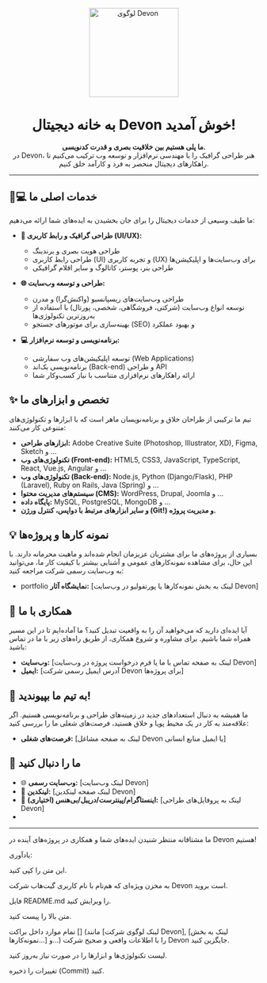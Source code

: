 <p align="center">
  <img src="[file:///C:/Users/Amin/Desktop/Devon%20logo.svg]" alt="لوگوی Devon" width="180"/>
</p>

<h1 align="center">به خانه دیجیتال Devon خوش آمدید!</h1>

<p align="center">
  <strong>ما پلی هستیم بین خلاقیت بصری و قدرت کدنویسی.</strong>
  <br/>
  در Devon، هنر طراحی گرافیک را با مهندسی نرم‌افزار و توسعه وب ترکیب می‌کنیم تا راهکارهای دیجیتال منحصر به فرد و کارآمد خلق کنیم.
</p>

---

## 🎨💻 خدمات اصلی ما

ما طیف وسیعی از خدمات دیجیتال را برای جان بخشیدن به ایده‌های شما ارائه می‌دهیم:

*   **🎨 طراحی گرافیک و رابط کاربری (UI/UX):**
    *   طراحی هویت بصری و برندینگ
    *   طراحی رابط کاربری (UI) و تجربه کاربری (UX) برای وب‌سایت‌ها و اپلیکیشن‌ها
    *   طراحی بنر، پوستر، کاتالوگ و سایر اقلام گرافیکی

*   **🌐 طراحی و توسعه وب‌سایت:**
    *   طراحی وب‌سایت‌های ریسپانسیو (واکنش‌گرا) و مدرن
    *   توسعه انواع وب‌سایت (شرکتی، فروشگاهی، شخصی، پورتال) با استفاده از به‌روزترین تکنولوژی‌ها
    *   بهینه‌سازی برای موتورهای جستجو (SEO) و بهبود عملکرد

*   **💻 برنامه‌نویسی و توسعه نرم‌افزار:**
    *   توسعه اپلیکیشن‌های وب سفارشی (Web Applications)
    *   برنامه‌نویسی بک‌اند (Back-end) و طراحی API
    *   ارائه راهکارهای نرم‌افزاری متناسب با نیاز کسب‌وکار شما

## ✨ تخصص و ابزارهای ما

تیم ما ترکیبی از طراحان خلاق و برنامه‌نویسان ماهر است که با ابزارها و تکنولوژی‌های متنوعی کار می‌کنند:

*   **ابزارهای طراحی:** Adobe Creative Suite (Photoshop, Illustrator, XD), Figma, Sketch و ...
*   **تکنولوژی‌های وب (Front-end):** HTML5, CSS3, JavaScript, TypeScript, React, Vue.js, Angular و ...
*   **تکنولوژی‌های وب (Back-end):** Node.js, Python (Django/Flask), PHP (Laravel), Ruby on Rails, Java (Spring) و ...
*   **سیستم‌های مدیریت محتوا (CMS):** WordPress, Drupal, Joomla و ...
*   **پایگاه داده:** MySQL, PostgreSQL, MongoDB و ...
*   **و سایر ابزارهای مرتبط با دواپس، کنترل ورژن (Git!) و مدیریت پروژه.**

## 💡 نمونه کارها و پروژه‌ها

بسیاری از پروژه‌های ما برای مشتریان عزیزمان انجام شده‌اند و ماهیت محرمانه دارند. با این حال، برای مشاهده نمونه‌کارهای عمومی و آشنایی بیشتر با کیفیت کار ما، می‌توانید به وب‌سایت رسمی شرکت مراجعه کنید:

*   portfolio **نمایشگاه آثار:** [لینک به بخش نمونه‌کارها یا پورتفولیو در وب‌سایت Devon]

<!-- اگر پروژه متن‌باز یا ابزار خاصی دارید که روی گیت‌هاب منتشر کرده‌اید، می‌توانید اینجا لیست کنید: -->
<!-- *   **[نام ابزار/پروژه متن‌باز ۱]:** [توضیح کوتاه] - [لینک به مخزن] -->
<!-- *   **[نام ابزار/پروژه متن‌باز ۲]:** [توضیح کوتاه] - [لینک به مخزن] -->

## 🤝 همکاری با ما

آیا ایده‌ای دارید که می‌خواهید آن را به واقعیت تبدیل کنید؟ ما آماده‌ایم تا در این مسیر همراه شما باشیم. برای مشاوره و شروع همکاری، از طریق راه‌های زیر با ما در تماس باشید:

*   **وب‌سایت:** [لینک به صفحه تماس با ما یا فرم درخواست پروژه در وب‌سایت Devon]
*   **ایمیل:** [آدرس ایمیل رسمی شرکت Devon برای پروژه‌ها]

## 🚀 به تیم ما بپیوندید!

ما همیشه به دنبال استعدادهای جدید در زمینه‌های طراحی و برنامه‌نویسی هستیم. اگر علاقه‌مند به کار در یک محیط پویا و خلاق هستید، فرصت‌های شغلی ما را بررسی کنید:

*   **فرصت‌های شغلی:** [لینک به صفحه مشاغل Devon یا ایمیل منابع انسانی]

## 🔗 ما را دنبال کنید

*   🌐 **وب‌سایت رسمی:** [لینک وب‌سایت Devon]
*   🔗 **لینکدین:** [لینک صفحه لینکدین Devon]
*   🎨 **اینستاگرام/پینترست/دریبل/بی‌هنس (اختیاری):** [لینک به پروفایل‌های طراحی Devon]
*   <!-- 🐦 **توییتر (اختیاری):** [لینک توییتر Devon] -->

---

ما مشتاقانه منتظر شنیدن ایده‌های شما و همکاری در پروژه‌های آینده در Devon هستیم!


یادآوری:

این متن را کپی کنید.

به مخزن ویژه‌ای که هم‌نام با نام کاربری گیت‌هاب شرکت Devon است بروید.

فایل README.md را ویرایش کنید.

متن بالا را پیست کنید.

تمام موارد داخل براکت [] (مانند [لینک لوگوی شرکت Devon], [لینک به بخش نمونه‌کارها...] و...) را با اطلاعات واقعی و صحیح شرکت Devon جایگزین کنید.

لیست تکنولوژی‌ها و ابزارها را در صورت نیاز به‌روز کنید.

تغییرات را ذخیره (Commit) کنید.
